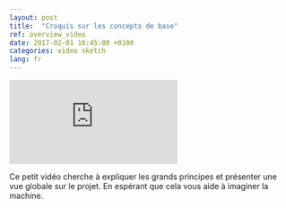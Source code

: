 ```yaml
---
layout: post
title:  "Croquis sur les concepts de base"
ref: overview_video
date: 2017-02-01 16:45:00 +0100
categories: video sketch
lang: fr
---
```




<div class="videoWrapper">
  <iframe  src="https://www.youtube.com/embed/0zhF4M_j9CY" frameborder="0" allowfullscreen></iframe>
</div>

Ce petit vidéo cherche à expliquer les grands principes et présenter une vue globale sur le projet. En espérant que cela vous aide à imaginer la machine.


